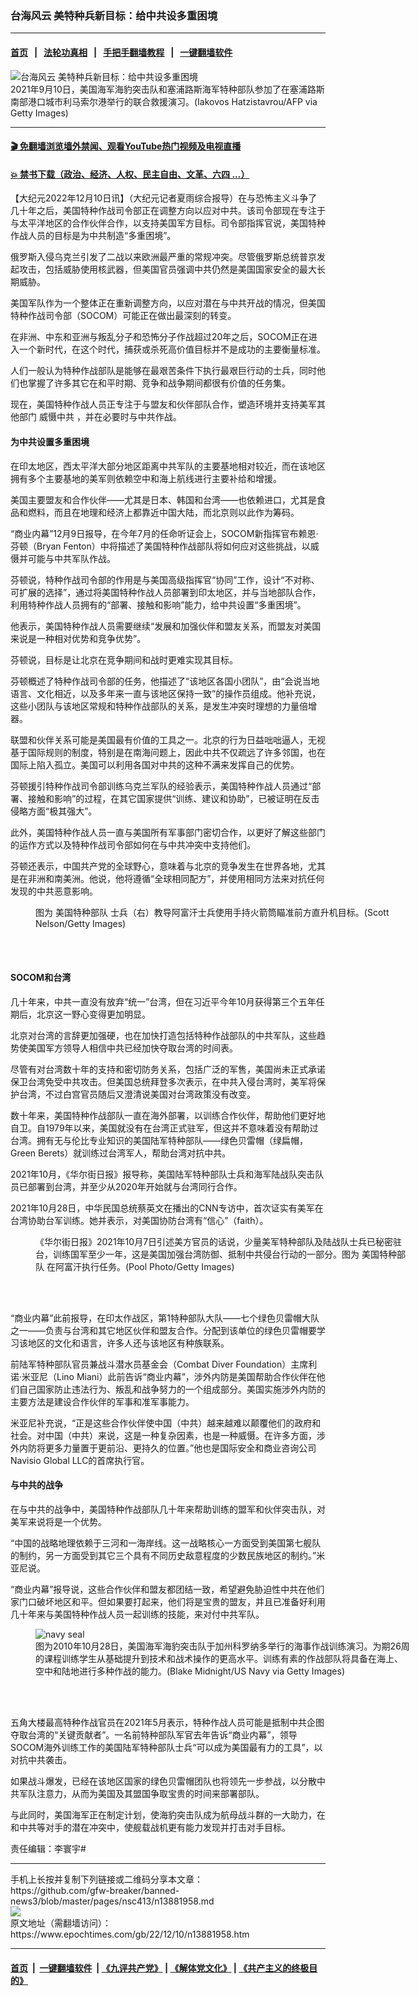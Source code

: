 ### 台海风云 美特种兵新目标：给中共设多重困境
------------------------

#### [首页](https://github.com/gfw-breaker/banned-news3/blob/master/README.md) &nbsp;&nbsp;|&nbsp;&nbsp; [法轮功真相](https://github.com/begood0513/basic/blob/master/README.md)  &nbsp;&nbsp;|&nbsp;&nbsp; [手把手翻墙教程](https://github.com/gfw-breaker/guides/wiki)  &nbsp;&nbsp;|&nbsp;&nbsp; [一键翻墙软件](https://github.com/gfw-breaker/nogfw/blob/master/README.md)  



<div><img alt="台海风云 美特种兵新目标：给中共设多重困境" class="attachment-djy_600_400 size-djy_600_400 wp-post-image" src="https://i.epochtimes.com/assets/uploads/2022/03/id13683103-GettyImages-1235153766-600x400.jpg"/>
<div class="caption">
 2021年9月10日，美国海军海豹突击队和塞浦路斯海军特种部队参加了在塞浦路斯南部港口城市利马索尔港举行的联合救援演习。(Iakovos Hatzistavrou/AFP via Getty Images)
</div></div><hr/>

#### [ 🎬  免翻墙浏览墙外禁闻、观看YouTube热门视频及电视直播](https://github.com/gfw-breaker/HelloWorld)

#### [ 💥  禁书下载（政治、经济、人权、民主自由、文革、六四 ...）](https://github.com/gfw-breaker/books/blob/master/README.md)

<div><p>
 【大纪元2022年12月10日讯】（大纪元记者夏雨综合报导）在与恐怖主义斗争了几十年之后，美国特种作战司令部正在调整方向以应对中共。该司令部现在专注于与太平洋地区的合作伙伴合作，以支持美国军方目标。司令部指挥官说，美国特种作战人员的目标是为中共制造“多重困境”。
</p>
<p>
 俄罗斯入侵乌克兰引发了二战以来欧洲最严重的常规冲突。尽管俄罗斯总统普京发起攻击，包括威胁使用核武器，但美国官员强调中共仍然是美国国家安全的最大长期威胁。
</p>
<p>
 美国军队作为一个整体正在重新调整方向，以应对潜在与中共开战的情况，但美国特种作战司令部（SOCOM）可能正在做出最深刻的转变。
</p>
<p>
 在非洲、中东和亚洲与叛乱分子和恐怖分子作战超过20年之后，SOCOM正在进入一个新时代，在这个时代，捕获或杀死高价值目标并不是成功的主要衡量标准。
</p>
<p>
 人们一般认为特种作战部队是能够在最艰苦条件下执行最艰巨行动的士兵，同时他们也掌握了许多其它在和平时期、竞争和战争期间都很有价值的任务集。
</p>
<p>
 现在，美国特种作战人员正专注于与盟友和伙伴部队合作，塑造环境并支持美军其他部门
 <ok href="https://www.epochtimes.com/gb/tag/%E5%A8%81%E6%85%91%E4%B8%AD%E5%85%B1.html">
  威慑中共
 </ok>
 ，并在必要时与中共作战。
</p>
<h4>
 为中共设置多重困境
</h4>
<p>
 在印太地区，西太平洋大部分地区距离中共军队的主要基地相对较近，而在该地区拥有多个主要基地的美军则依赖空中和海上航线进行主要补给和增援。
</p>
<p>
 美国主要盟友和合作伙伴——尤其是日本、韩国和台湾——也依赖进口，尤其是食品和燃料，而且在地理和经济上都靠近中国大陆，而北京则以此作为筹码。
</p>
<p>
 “商业内幕”12月9日报导，在今年7月的任命听证会上，SOCOM新指挥官布赖恩‧芬顿（Bryan Fenton）中将描述了美国特种作战部队将如何应对这些挑战，以威慑并可能与中共军队作战。
</p>
<p>
 芬顿说，特种作战司令部的作用是与美国高级指挥官“协同”工作，设计“不对称、可扩展的选择”，通过将美国特种作战人员部署到印太地区，并与当地部队合作，利用特种作战人员拥有的“部署、接触和影响”能力，给中共设置“多重困境”。
</p>
<p>
 他表示，美国特种作战人员需要继续“发展和加强伙伴和盟友关系，而盟友对美国来说是一种相对优势和竞争优势”。
</p>
<p>
 芬顿说，目标是让北京在竞争期间和战时更难实现其目标。
</p>
<p>
 芬顿概述了特种作战司令部的任务，他描述了“该地区各国小团队”，由“会说当地语言、文化相近，以及多年来一直与该地区保持一致”的操作员组成。他补充说，这些小团队与该地区常规和特种作战部队的关系，是发生冲突时理想的力量倍增器。
</p>
<p>
 联盟和伙伴关系可能是美国最有价值的工具之一。北京的行为日益咄咄逼人，无视基于国际规则的制度，特别是在南海问题上，因此中共不仅疏远了许多邻国，也在国际上陷入孤立。美国可以利用各国对中共的这种不满来发挥自己的优势。
</p>
<p>
 芬顿援引特种作战司令部训练乌克兰军队的经验表示，美国特种作战人员通过“部署、接触和影响”的过程，在其它国家提供“训练、建议和协助”，已被证明在反击侵略方面“极其强大”。
</p>
<p>
 此外，美国特种作战人员一直与美国所有军事部门密切合作，以更好了解这些部门的运作方式以及特种作战司令部如何在与中共冲突中支持他们。
</p>
<p>
 芬顿还表示，中国共产党的全球野心，意味着与北京的竞争发生在世界各地，尤其是在非洲和南美洲。他说，他将遵循“全球相同配方”，并使用相同方法来对抗任何发现的中共恶意影响。
</p>
<figure aria-describedby="caption-attachment-6510976" class="wp-caption aligncenter" id="attachment_6510976" style="width: 600px">
 <ok href="https://i.epochtimes.com/assets/uploads/2015/10/1510280906042262.jpg" target="_blank">
  <img alt="" class="size-large wp-image-6510976" src="https://i.epochtimes.com/assets/uploads/2015/10/1510280906042262-600x393.jpg"/>
 </ok>
 <br/><figcaption class="wp-caption-text" id="caption-attachment-6510976">
  图为
  <ok href="https://www.epochtimes.com/gb/tag/%E7%BE%8E%E5%9B%BD%E7%89%B9%E7%A7%8D%E9%83%A8%E9%98%9F.html">
   美国特种部队
  </ok>
  士兵（右）教导阿富汗士兵使用手持火箭筒瞄准前方直升机目标。(Scott Nelson/Getty Images)
 </figcaption><br/>
</figure><br/>
<h4>
 SOCOM和台湾
</h4>
<p>
 几十年来，中共一直没有放弃“统一”台湾，但在习近平今年10月获得第三个五年任期后，北京这一野心变得更加明显。
</p>
<p>
 北京对台湾的言辞更加强硬，也在加快打造包括特种作战部队的中共军队，这些趋势使美国军方领导人相信中共已经加快夺取台湾的时间表。
</p>
<p>
 尽管有对台湾数十年的支持和密切防务关系，包括广泛的军售，美国尚未正式承诺保卫台湾免受中共攻击。但美国总统拜登多次表示，在中共入侵台湾时，美军将保护台湾，不过白宫官员随后又澄清说美国对台湾政策没有改变。
</p>
<p>
 数十年来，美国特种作战部队一直在海外部署，以训练合作伙伴，帮助他们更好地自卫。自1979年以来，美国就没有在台湾正式驻军，但这并不意味着没有帮助过台湾。拥有无与伦比专业知识的美国陆军特种部队——绿色贝雷帽（绿扁帽，Green Berets）就训练过台湾军人，帮助台湾对抗中共。
</p>
<p>
 2021年10月，《华尔街日报》报导称，美国陆军特种部队士兵和海军陆战队突击队员已部署到台湾，并至少从2020年开始就与台湾同行合作。
</p>
<p>
 2021年10月28日，中华民国总统蔡英文在播出的CNN专访中，首次证实有美军在台湾协助台军训练。她并表示，对美国协防台湾有“信心”（faith）。
</p>
<figure aria-describedby="caption-attachment-12430863" class="wp-caption aligncenter" id="attachment_12430863" style="width: 600px">
 <ok href="https://i.epochtimes.com/assets/uploads/2020/09/GettyImages-672238.jpg" target="_blank">
  <img alt="" class="size-large wp-image-12430863" src="https://i.epochtimes.com/assets/uploads/2020/09/GettyImages-672238-600x401.jpg"/>
 </ok>
 <br/><figcaption class="wp-caption-text" id="caption-attachment-12430863">
  《华尔街日报》2021年10月7日引述美方官员的话说，少量美军特种部队及陆战队士兵已秘密驻台，训练国军至少一年，这是美国加强台湾防御、抵制中共侵台行动的一部分。图为
  <ok href="https://www.epochtimes.com/gb/tag/%E7%BE%8E%E5%9B%BD%E7%89%B9%E7%A7%8D%E9%83%A8%E9%98%9F.html">
   美国特种部队
  </ok>
  在阿富汗执行任务。(Pool Photo/Getty Images)
 </figcaption><br/>
</figure><br/>
<p>
 “商业内幕”此前报导，在印太作战区，第1特种部队大队——七个绿色贝雷帽大队之一——负责与台湾和其它地区伙伴和盟友合作。分配到该单位的绿色贝雷帽要学习该地区的文化和语言，许多人还与该地区有种族联系。
</p>
<p>
 前陆军特种部队官员兼战斗潜水员基金会（Combat Diver Foundation）主席利诺‧米亚尼（Lino Miani）此前告诉“商业内幕”，涉外内防是美国帮助合作伙伴在他们自己国家防止违法行为、叛乱和战争努力的一个组成部分。美国实施涉外内防的主要方法是建设合作伙伴的军事和准军事能力。
</p>
<p>
 米亚尼补充说，“正是这些合作伙伴使中国（中共）越来越难以颠覆他们的政府和社会。对中国（中共）来说，这是一种复杂因素，也是一种威慑。在许多方面，涉外内防将更多力量置于更前沿、更持久的位置。”他也是国际安全和商业咨询公司Navisio Global LLC的首席执行官。
</p>
<h4>
 与中共的战争
</h4>
<p>
 在与中共的战争中，美国特种作战部队几十年来帮助训练的盟军和伙伴突击队，对美军来说将是一个优势。
</p>
<p>
 “中国的战略地理依赖于三河和一海岸线。这一战略核心一方面受到美国第七舰队的制约，另一方面受到其它三个具有不同历史敌意程度的少数民族地区的制约。”米亚尼说。
</p>
<p>
 “商业内幕”报导说，这些合作伙伴和盟友都团结一致，希望避免胁迫性中共在他们家门口破坏地区和平。但如果要打起来，他们将是宝贵的盟友，并且已准备好利用几十年来与美国特种作战人员一起训练的技能，来对付中共军队。
</p>
<figure aria-describedby="caption-attachment-11635023" class="wp-caption aligncenter" id="attachment_11635023" style="width: 600px">
 <ok href="https://i.epochtimes.com/assets/uploads/2019/11/20191105_shouhuihsu_navy_seal_GettyImages-117063414_02.jpg" target="_blank">
  <img alt="navy seal" class="size-large wp-image-11635023" src="https://i.epochtimes.com/assets/uploads/2019/11/20191105_shouhuihsu_navy_seal_GettyImages-117063414_02-600x399.jpg"/>
 </ok>
 <br/><figcaption class="wp-caption-text" id="caption-attachment-11635023">
  图为2010年10月28日，美国海军海豹突击队于加州科罗纳多举行的海事作战训练演习。为期26周的课程训练学生从基础提升到技术和战术操作的更高水平。训练有素的作战部队将具备在海上、空中和陆地进行多种作战的能力。(Blake Midnight/US Navy via Getty Images)
 </figcaption><br/>
</figure><br/>
<p>
 五角大楼最高特种作战官员在2021年5月表示，特种作战人员可能是抵制中共企图夺取台湾的“关键贡献者”。一名前特种部队军官去年告诉“商业内幕”，领导SOCOM海外训练工作的美国陆军特种部队士兵“可以成为美国最有力的工具”，以对抗中共袭击。
</p>
<p>
 如果战斗爆发，已经在该地区国家的绿色贝雷帽团队也将领先一步参战，以分散中共军队注意力，从而为美国及其盟国争取宝贵的时间来部署部队。
</p>
<p>
 与此同时，美国海军正在制定计划，使海豹突击队成为航母战斗群的一大助力，在和中共等对手的潜在冲突中，使舰载战机更有能力发现并打击对手目标。
</p>
<p>
 责任编辑：李寰宇#
</p>
</div>
<hr/>
手机上长按并复制下列链接或二维码分享本文章：<br/>
https://github.com/gfw-breaker/banned-news3/blob/master/pages/nsc413/n13881958.md <br/>
<a href='https://github.com/gfw-breaker/banned-news3/blob/master/pages/nsc413/n13881958.md'><img src='https://github.com/gfw-breaker/banned-news3/blob/master/pages/nsc413/n13881958.md.png'/></a> <br/>
原文地址（需翻墙访问）：https://www.epochtimes.com/gb/22/12/10/n13881958.htm


------------------------
#### [首页](https://github.com/gfw-breaker/banned-news3/blob/master/README.md) &nbsp;|&nbsp; [一键翻墙软件](https://github.com/gfw-breaker/nogfw/blob/master/README.md) &nbsp;| [《九评共产党》](https://github.com/gfw-breaker/9ping.md/blob/master/README.md#九评之一评共产党是什么) | [《解体党文化》](https://github.com/gfw-breaker/jtdwh.md/blob/master/README.md) | [《共产主义的终极目的》](https://github.com/gfw-breaker/gczydzjmd.md/blob/master/README.md)


<img src='http://gfw-breaker.win/banned-news3/pages/nsc413/n13881958.md' width='0px' height='0px'/>